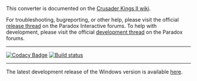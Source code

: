 This converter is documented on the [Crusader Kings II wiki](https://ck2.paradoxwikis.com/CK2_To_EU4_Converter). 

For troubleshooting, bugreporting, or other help, please visit the official [release thread](https://forum.paradoxplaza.com/forum/index.php?threads/ck2-to-eu4-converter-release-thread.1377860/#post-26480988) on the Paradox Interactive forums. 
To help with development, please visit the official [development thread](https://forum.paradoxplaza.com/forum/index.php?threads/ck2-to-eu4-converter-development-thread.1377861/) on the Paradox forums.

---

[![Codacy Badge](https://api.codacy.com/project/badge/Grade/5bf7df627e734711a3e00059ec0ccc68)](https://app.codacy.com/gh/ParadoxGameConverters/CK2ToEU4?utm_source=github.com&utm_medium=referral&utm_content=ParadoxGameConverters/CK2ToEU4&utm_campaign=Badge_Grade_Dashboard)
[![Build status](https://ci.appveyor.com/api/projects/status/ugrq6ci7i7cuy2cl/branch/master?svg=true)](https://ci.appveyor.com/project/Idhrendur/ck2toeu4/branch/master)

---

The latest development release of the Windows version is available [here](https://github.com/ParadoxGameConverters/CK2ToEU4/releases/tag/windows_development_build).

